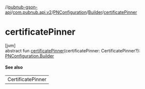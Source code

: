 //[pubnub-gson-api](../../../../index.md)/[com.pubnub.api.v2](../../index.md)/[PNConfiguration](../index.md)/[Builder](index.md)/[certificatePinner](certificate-pinner.md)

# certificatePinner

[jvm]\
abstract fun [certificatePinner](certificate-pinner.md)(certificatePinner: CertificatePinner?): [PNConfiguration.Builder](index.md)

#### See also

| |
|---|
| CertificatePinner |
